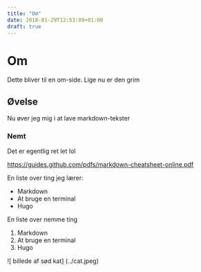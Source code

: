 ```yaml
---
title: "Om"
date: 2018-01-29T12:53:09+01:00
draft: true
---
```

# Om
Dette bliver til en om-side. Lige nu er den grim

## Øvelse
Nu øver jeg mig i at lave markdown-tekster

### Nemt
Det er egentlig ret let lol

https://guides.github.com/pdfs/markdown-cheatsheet-online.pdf

En liste over ting jeg lærer:

* Markdown
* At bruge en terminal
* Hugo

En liste over nemme ting

1. Markdown
2. At bruge en terminal
3. Hugo

![ billede af sød kat] (../cat.jpeg)